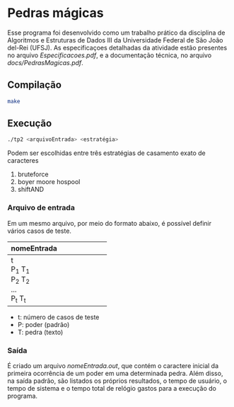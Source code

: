 # Pedras mágicas 

Esse programa foi desenvolvido como um trabalho prático da disciplina de Algoritmos e Estruturas de Dados III da Universidade 
Federal de São João del-Rei (UFSJ). As especificaçoes detalhadas da atividade estão presentes no arquivo *Especificacoes.pdf*,
e a documentação técnica, no arquivo *docs/PedrasMagicas.pdf*.

## Compilação 

```bash
make
```

## Execução 

```bash
./tp2 <arquivoEntrada> <estratégia>
```

Podem ser escolhidas entre três estratégias de casamento exato de caracteres

1. bruteforce
2. boyer moore hospool
3. shiftAND

### Arquivo de entrada

Em um mesmo arquivo, por meio do formato abaixo, é possível definir vários casos de teste.

| nomeEntrada <img width=100/> | 
| ------------------------ |
| t </br>P<sub>1</sub>&nbsp;T<sub>1</sub> </br>P<sub>2</sub>&nbsp;T<sub>2</sub> </br> ... </br>P<sub>t</sub>&nbsp;T<sub>t</sub> |

- t: número de casos de teste
- P: poder (padrão)
- T: pedra (texto)

### Saída

É criado um arquivo *nomeEntrada.out*, que contém o caractere inicial da primeira ocorrência de um poder em uma determinada pedra.
Além disso, na saída padrão, são listados os próprios resultados, o tempo de usuário, o tempo de sistema e o tempo total de relógio
gastos para a execução do programa.

